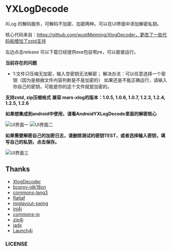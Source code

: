 # YXLogDecode

XLog 的解码服务，可解码不加密、加密两种。可以在UI界面中添加解密私钥。

核心代码来自：https://github.com/wustMeiming/XlogDecoder，更改了一些代码和增加了zstd支持

左边点击release 可以下载已经提供exe包自带jre，可以直接运行。

**当前存在的问题**
- 1:文件只压缩无加密，输入空密钥无法解密；
  解决办法：可以任意选择一个密钥（因为是根据文件内容判断是不是加密的）
  如果还是不能正确运行，请输入你自己的密钥，可能是你的这个文件就是加密的。

**支持zstd, zip压缩格式**
**兼容 mars-xlog的版本：1.0.5, 1.0.6, 1.0.7, 1.2.3, 1.2.4, 1.2.5, 1.2.6**

**如果想集成到android中使用，请看AndroidYXLogDecode里面的解密核心**

![UI界面一](img/helpOne.jpg)
![UI界面二](img/helpTwo.jpg)

**如果需要解密自己的加密日志，请删除测试的密钥TEST，或者选择输入密钥，填写自己的私钥，点击保存。**

![UI界面三](img/helpThree.jpg)

## Thanks

<ul>
    <li><a href="https://github.com/wustMeiming/XlogDecoder">XlogDecoder</a></li>
    <li><a href="https://www.bouncycastle.org/latest_releases.html">bcprov-jdk18on</a></li>
    <li><a href="https://commons.apache.org/proper/commons-lang/">commons-lang3</a></li>
    <li><a href="https://github.com/JFormDesigner/FlatLaf">flatlaf</a></li>
    <li><a href="http://www.miglayout.com/">miglayout-swing</a></li>
    <li><a href="http://ini4j.sourceforge.net/">ini4j</a></li>
    <li><a href="https://commons.apache.org/proper/commons-io/">commons-io</a></li>
    <li><a href="https://github.com/srikanth-lingala/zip4j">zip4j</a></li>
    <li><a href="https://github.com/skylot/jadx">jadx</a></li>
    <li><a href="http://launch4j.sourceforge.net/">Launch4j</a></li>
</ul>

### LICENSE